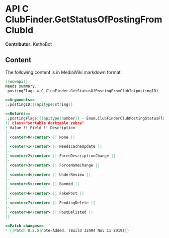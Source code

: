 # API C ClubFinder.GetStatusOfPostingFromClubId

**Contributor:** KethoBot

## Content

The following content is in MediaWiki markdown format:

```mediawiki
{{wowapi}}
Needs summary.
 postingFlags = C_ClubFinder.GetStatusOfPostingFromClubId(postingID)

==Arguments==
:;postingID:{{apitype|string}}

==Returns==
:;postingFlags:{{apitype|number}} - Enum.ClubFinderClubPostingStatusFlags[]
{| class="sortable darktable zebra"
! Value !! Field !! Description
|-
| <center>0</center> || None ||
|-
| <center>1</center> || NeedsCacheUpdate ||
|-
| <center>2</center> || ForceDescriptionChange ||
|-
| <center>3</center> || ForceNameChange ||
|-
| <center>4</center> || UnderReview ||
|-
| <center>5</center> || Banned ||
|-
| <center>6</center> || FakePost ||
|-
| <center>7</center> || PendingDelete ||
|-
| <center>8</center> || PostDelisted ||
|}

==Patch changes==
* {{Patch 8.2.5|note=Added. (Build 32494 Nov 11 2019)}}
```
